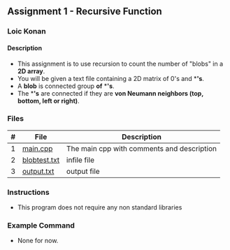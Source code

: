 ## Assignment 1 - Recursive Function

### Loic Konan

#### Description

- This assignment is to use recursion to count the number of "blobs" in a **2D array**.
- You will be given a text file containing a 2D matrix of 0's and ***'s**.
- A **blob** is connected group **of**  ***'s**.
- The ***'s** are connected if they are **von Neumann neighbors (top, bottom, left or right)**.

### Files

|   #   | File                         | Description                                |
| :---: | ---------------------------- | ------------------------------------------ |
|   1   | [main.cpp](main.cpp)         | The main cpp with comments and description |
|   2   | [blobtest.txt](blobtest.txt) | infile file                                |
|   3   | [output.txt](output.txt)     | output file                                |

### Instructions

- This program does not require any non standard libraries

### Example Command

- None for now.
